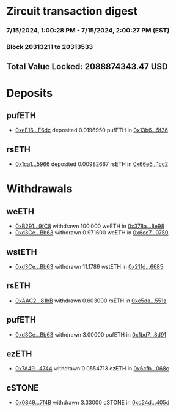 # Zircuit transaction digest
### 7/15/2024, 1:00:28 PM - 7/15/2024, 2:00:27 PM (EST)
### Block 20313211 to 20313533

## Total Value Locked: 2088874343.47 USD

# Deposits
## pufETH
- [0xeF16...F6dc](https://etherscan.io/address/0xeF161B184AF24e6618c20F19ba823D8c4D8aF6dc) deposited 0.0196950 pufETH in [0x13b6...5f36](https://etherscan.io/tx/0xeF161B184AF24e6618c20F19ba823D8c4D8aF6dc)
## rsETH
- [0x1ca1...5966](https://etherscan.io/address/0x1ca1fFd9283ab26aF3546311fE438959473D5966) deposited 0.00982667 rsETH in [0x66e6...1cc2](https://etherscan.io/tx/0x1ca1fFd9283ab26aF3546311fE438959473D5966)
# Withdrawals
## weETH
- [0xB291...9fC8](https://etherscan.io/address/0xB2917FfCFb1DBF5DcC7CEba15E0EE76D331e9fC8) withdrawn 100.000 weETH in [0x378a...8e98](https://etherscan.io/tx/0xB2917FfCFb1DBF5DcC7CEba15E0EE76D331e9fC8)
- [0xd3Ce...Bb63](https://etherscan.io/address/0xd3Ce95A98f6C0f0E4036563a8BCb23FB53e8Bb63) withdrawn 0.971600 weETH in [0x6ce7...0750](https://etherscan.io/tx/0xd3Ce95A98f6C0f0E4036563a8BCb23FB53e8Bb63)
## wstETH
- [0xd3Ce...Bb63](https://etherscan.io/address/0xd3Ce95A98f6C0f0E4036563a8BCb23FB53e8Bb63) withdrawn 11.1786 wstETH in [0x211d...6685](https://etherscan.io/tx/0xd3Ce95A98f6C0f0E4036563a8BCb23FB53e8Bb63)
## rsETH
- [0xAAC2...81bB](https://etherscan.io/address/0xAAC22da0bAAf48CE621c0c8ADd5983c2078381bB) withdrawn 0.603000 rsETH in [0xe5da...551a](https://etherscan.io/tx/0xAAC22da0bAAf48CE621c0c8ADd5983c2078381bB)
## pufETH
- [0xd3Ce...Bb63](https://etherscan.io/address/0xd3Ce95A98f6C0f0E4036563a8BCb23FB53e8Bb63) withdrawn 3.00000 pufETH in [0x1bd7...8d91](https://etherscan.io/tx/0xd3Ce95A98f6C0f0E4036563a8BCb23FB53e8Bb63)
## ezETH
- [0x7A49...4744](https://etherscan.io/address/0x7A493Be5c2ce014cD049Bf178a1ac0Db1B434744) withdrawn 0.0554713 ezETH in [0x6cfb...068c](https://etherscan.io/tx/0x7A493Be5c2ce014cD049Bf178a1ac0Db1B434744)
## cSTONE
- [0x0849...7f4B](https://etherscan.io/address/0x08499A467d2e86745e0DF8E5A3C6a15686717f4B) withdrawn 3.33000 cSTONE in [0xd24d...405d](https://etherscan.io/tx/0x08499A467d2e86745e0DF8E5A3C6a15686717f4B)
